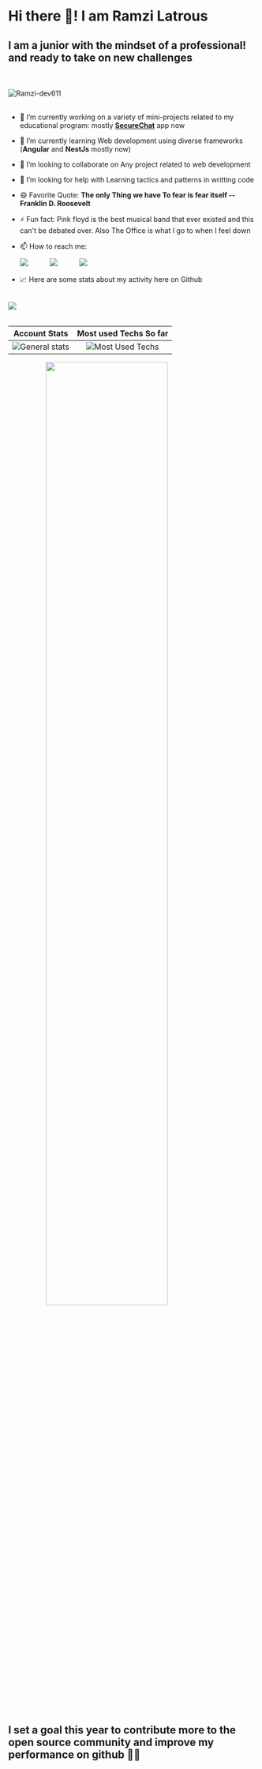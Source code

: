 <h1 text-align="center"> Hi there 👋! I am Ramzi Latrous</h1>

<h2 text-align="center"> I am a junior with the mindset of a professional! and ready to take on new challenges </h2>
<br><br>
<img src="https://komarev.com/ghpvc/?username=Ramzi-dev611&label=Profile%20views&color=0e75b6&style=flat" alt="Ramzi-dev611" /> <br><br>

- 🔭 I’m currently working on a variety of mini-projects related to my educational program: mostly **[SecureChat](https://github.com/Ramzi-dev611/secure-chat-front)** app now

- 🌱 I’m currently learning Web development using diverse frameworks (**Angular** and **NestJs** mostly now)

- 👯 I’m looking to collaborate on Any project related to web development

- 🤔 I’m looking for help with Learning tactics and patterns in writting code

- 😄 Favorite Quote: **The only Thing we have To fear is fear itself -- Franklin D. Roosevelt**

- ⚡ Fun fact: Pink floyd is the best musical band that ever existed and this can't be debated over. Also The Office is what I go to when I feel down

- 📫 How to reach me: <br>
<a href="https://facebook.com/RamziJr.11" target="blank" style="display: inline-block;"><img src="https://img.icons8.com/office/40/000000/facebook-new.png" style="margin-right: 40px; margin-top:10px"/></a>
<a href="https://www.linkedin.com/in/ramzi-latrous-ba00a6231/" target="blank"><img src="https://img.icons8.com/office/40/000000/linkedin-circled--v2.png" style="margin-right: 40px;"/></a>
<a href="mailto:ramzi.latrous@insat.ucar.tn" target="blank"><img src="https://img.icons8.com/office/40/000000/gmail-login.png"/></a>

- 📈 Here are some stats about my activity here on Github<br><br>

<img src="https://activity-graph.herokuapp.com/graph?username=Ramzi-dev611&hide_border=true&theme=redical"/><br><br>

Account Stats | Most used Techs So far 
:---: | :---:
![General stats](https://github-readme-stats.vercel.app/api?username=Ramzi-dev611&&show_icons=true&theme=radical&hide_border=true) | ![Most Used Techs](https://github-readme-stats.vercel.app/api/top-langs/?username=Ramzi-dev611&theme=radical&layout=compact)

<img src="https://github-readme-streak-stats.herokuapp.com/?user=Ramzi-dev611&theme=radical" style="margin: auto; display: block; width: 70%"/>

## I set a goal this year to contribute more to the open source community and improve my performance on github 💪💪
